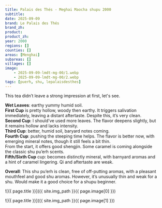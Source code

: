 ```yaml
---
title: Palais des Thés - Meghai Maocha shupu 2000
subtitle: 
date: 2025-09-09
brand: Le Palais des Thés
brand_zh: 
product: 
product_zh: 
year: 2000
regions: []
counties: []
areas: [Menghai]
subareas: []
villages: []
image: 
    - 2025-09-09-lmdt-mg-00/1.webp
    - 2025-09-09-lmdt-mg-00/2.webp
tags: [puerh, shu, lepalaisdesthes]
---
```


This tea didn’t leave a strong impression at first, let's see.

**Wet Leaves**: earthy yummy humid soil.\
**First Cup** is pretty hollow, woody then earthy. It triggers salivation immediately, leaving a distant aftertaste. Despite this, it’s very clean.\
**Second Cup**: I should’ve used more leaves. The flavor deepens slightly, but it remains hollow and lacks intensity.\
**Third Cup**: better, humid soil, baryard notes coming.\
**Fourth Cup**: pushing the steeping time helps. The flavor is better now, with emerging mineral notes, though it still feels a bit thin.\
From the start, it offers good shengjin. Some caramel is coming alongside the classic shu pu’erh scents.\
**Fifth/Sixth Cup** cup: becomes distinctly mineral, with barnyard aromas and a hint of caramel lingering. Qi and aftertaste are weak.

**Overall**: This shu pu’erh is clean, free of off-putting aromas, with a pleasant mouthfeel and good shu aromas. However, it’s unusually thin and weak for a shu. Would make it a good choice for a shupu beginner.

![{{ page.title }}]({{ site.img_path }}{{ page.image[0] }})

![{{ page.title }}]({{ site.img_path }}{{ page.image[1] }})